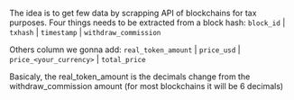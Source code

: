 The idea is to get few data by scrapping API of blockchains for tax purposes.
Four things needs to be extracted from a block hash:
```block_id``` | ```txhash```	| ```timestamp``` |	```withdraw_commission```

Others column we gonna add:
```real_token_amount``` | ```price_usd```	| ```price_<your_currency>``` |	```total_price```

Basicaly, the real_token_amount is the decimals change from the withdraw_commission amount (for most blockchains it will be 6 decimals)

